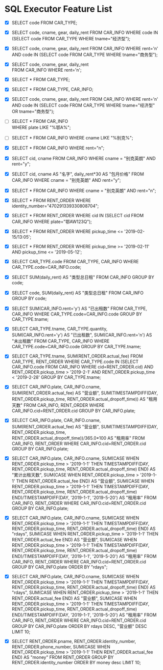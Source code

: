 # SQL Executor Feature List

- [x] SELECT code FROM CAR_TYPE;

- [x] SELECT code, cname, gear, daily_rent 
  FROM CAR_INFO
   	WHERE code IN (SELECT code 
                  FROM CAR_TYPE 
         	     WHERE tname="经济型");
  
- [x] SELECT code, cname, gear, daily_rent 
  	FROM CAR_INFO
    	WHERE rent='n' 
    	AND code IN (SELECT code 
                   FROM CAR_TYPE 
          	     WHERE tname="商务型");
   
- [x] SELECT code, cname, gear, daily_rent  
  	FROM CAR_INFO
    	WHERE rent='n';
   
- [x] SELECT * FROM CAR_TYPE;

- [x] SELECT * FROM CAR_TYPE, CAR_INFO;

- [x] SELECT code, cname, gear, daily_rent 
  	FROM CAR_INFO
    	WHERE rent='n'
    	AND code IN (SELECT code 
                   FROM CAR_TYPE
                   WHERE tname="经济型" 
                   OR tname="商务型");
   
- [ ] SELECT *
  	FROM CAR_INFO	
    	WHERE plate LIKE "%鄂A%";
   
- [ ] SELECT *
  	FROM CAR_INFO
    	WHERE cname LIKE "%别克%";
   
- [x] SELECT *
  	FROM CAR_INFO
    	WHERE rent="n";
   
- [x] SELECT cid, cname
  	FROM CAR_INFO
    	WHERE cname = "别克英朗" 
    	AND rent="y";
   
- [x] SELECT cid, cname AS "名字", daily_rent*30 AS "包月价格"
  	FROM CAR_INFO
    	WHERE cname = "别克英朗" 
    	AND rent="y";
   
- [x] SELECT *
  	FROM CAR_INFO
    	WHERE cname = "别克英朗" 
    	AND rent="n";
   
- [x] SELECT *
  	FROM RENT_ORDER
    	WHERE identity_number="470291339330808704";
   
- [x] SELECT *
  	FROM RENT_ORDER
    	WHERE cid IN (SELECT cid
                    FROM CAR_INFO
                    WHERE plate="鄂AW123Q");
   
- [x] SELECT *
  	FROM RENT_ORDER
    	WHERE pickup_time <= '2019-02-15/13:05';
   
- [x] SELECT *
  	     FROM RENT_ORDER
    	WHERE pickup_time >= '2019-02-11'
    	AND pickup_time <= '2019-05-12';
    
- [x] SELECT CAR_TYPE.code FROM CAR_TYPE, CAR_INFO WHERE CAR_TYPE.code=CAR_INFO.code;

- [x] SELECT SUM(daily_rent) AS "类型总日租" FROM CAR_INFO GROUP BY code;

- [x] SELECT code, SUM(daily_rent) AS "类型总日租" FROM CAR_INFO GROUP BY code;

- [x] SELECT  SUM(CAR_INFO.rent='y') AS "已出租数"
       FROM CAR_TYPE, CAR_INFO
       WHERE CAR_TYPE.code=CAR_INFO.code
       GROUP BY CAR_TYPE.tname;
   
- [x] SELECT CAR_TYPE.tname, 
  	   CAR_TYPE.quantity, 
  	   SUM(CAR_INFO.rent='y') AS "已出租数", 
  	   SUM(CAR_INFO.rent='n') AS "未出租数"
  	FROM CAR_TYPE, CAR_INFO
      WHERE CAR_TYPE.code=CAR_INFO.code
      GROUP BY CAR_TYPE.tname;
  
- [x] SELECT CAR_TYPE.tname, SUM(RENT_ORDER.actual_fee)
      FROM CAR_TYPE, RENT_ORDER
      WHERE CAR_TYPE.code IN (SELECT CAR_INFO.code 
                             FROM CAR_INFO 
                             WHERE cid=RENT_ORDER.cid) 
      AND RENT_ORDER.pickup_time > '2019-2-1' 
      AND RENT_ORDER.pickup_time < '2019-2-28'
      GROUP BY CAR_TYPE.tname;
  
- [x] SELECT CAR_INFO.plate, 
  	   CAR_INFO.cname, 
  	   SUM(RENT_ORDER.actual_fee) AS "营业额", 
         SUM(TIMESTAMPDIFF(DAY, RENT_ORDER.pickup_time, RENT_ORDER.actual_dropoff_time)) AS "租用天数"
         FROM CAR_INFO, RENT_ORDER
         WHERE CAR_INFO.cid=RENT_ORDER.cid
         GROUP BY CAR_INFO.plate;
  
- [x] SELECT CAR_INFO.plate, 
  	   CAR_INFO.cname, 
  	   SUM(RENT_ORDER.actual_fee) AS "营业额", 
         SUM(TIMESTAMPDIFF(DAY, RENT_ORDER.pickup_time, RENT_ORDER.actual_dropoff_time))/365.0*100 AS "租用率"
         FROM CAR_INFO, RENT_ORDER
         WHERE CAR_INFO.cid=RENT_ORDER.cid
         GROUP BY CAR_INFO.plate;
  
- [x] SELECT CAR_INFO.plate,
  	   CAR_INFO.cname,
  	   SUM(CASE WHEN RENT_ORDER.pickup_time > '2019-1-1' 
             THEN TIMESTAMPDIFF(DAY, RENT_ORDER.pickup_time, RENT_ORDER.actual_dropoff_time) END) AS "累计出租天数",
         SUM(CASE WHEN RENT_ORDER.pickup_time > '2019-1-1' 
             THEN RENT_ORDER.actual_fee END) AS "营业额", 
         SUM(CASE WHEN RENT_ORDER.pickup_time > '2019-1-1' 
             THEN TIMESTAMPDIFF(DAY, RENT_ORDER.pickup_time, RENT_ORDER.actual_dropoff_time) END)/TIMESTAMPDIFF(DAY, '2019-1-1', '2019-5-20') AS "租用率"
         FROM CAR_INFO, RENT_ORDER
         WHERE CAR_INFO.cid=RENT_ORDER.cid
         GROUP BY CAR_INFO.plate;
  
- [x] SELECT CAR_INFO.plate,
  	   CAR_INFO.cname,
  	   SUM(CASE WHEN RENT_ORDER.pickup_time > '2019-1-1' 
             THEN TIMESTAMPDIFF(DAY, RENT_ORDER.pickup_time, RENT_ORDER.actual_dropoff_time) END) AS "rdays",
         SUM(CASE WHEN RENT_ORDER.pickup_time > '2019-1-1' 
             THEN RENT_ORDER.actual_fee END) AS "营业额", 
         SUM(CASE WHEN RENT_ORDER.pickup_time > '2019-1-1' 
             THEN TIMESTAMPDIFF(DAY, RENT_ORDER.pickup_time, RENT_ORDER.actual_dropoff_time) END)/TIMESTAMPDIFF(DAY, '2019-1-1', '2019-5-20') AS "租用率"
         FROM CAR_INFO, RENT_ORDER
         WHERE CAR_INFO.cid=RENT_ORDER.cid
         GROUP BY CAR_INFO.plate
         ORDER BY "rdays";
  
- [x] SELECT CAR_INFO.plate,
  	   CAR_INFO.cname,
  	   SUM(CASE WHEN RENT_ORDER.pickup_time > '2019-1-1' 
             THEN TIMESTAMPDIFF(DAY, RENT_ORDER.pickup_time, RENT_ORDER.actual_dropoff_time) END) AS "rdays",
         SUM(CASE WHEN RENT_ORDER.pickup_time > '2019-1-1' 
             THEN RENT_ORDER.actual_fee END) AS "营业额", 
         SUM(CASE WHEN RENT_ORDER.pickup_time > '2019-1-1' 
             THEN TIMESTAMPDIFF(DAY, RENT_ORDER.pickup_time, RENT_ORDER.actual_dropoff_time) END)/TIMESTAMPDIFF(DAY, '2019-1-1', '2019-5-20') AS "租用率"
         FROM CAR_INFO, RENT_ORDER
         WHERE CAR_INFO.cid=RENT_ORDER.cid
         GROUP BY CAR_INFO.plate
         ORDER BY rdays DESC, "营业额" DESC
         LIMIT 10;
  
- [x] SELECT RENT_ORDER.pname,
  	   RENT_ORDER.identity_number,
         RENT_ORDER.phone_number,
         SUM(CASE WHEN RENT_ORDER.pickup_time > '2019-1-1' 
             THEN RENT_ORDER.actual_fee END) AS "money"
         FROM RENT_ORDER
         GROUP BY RENT_ORDER.identity_number
         ORDER BY money desc 
         LIMIT 10;
